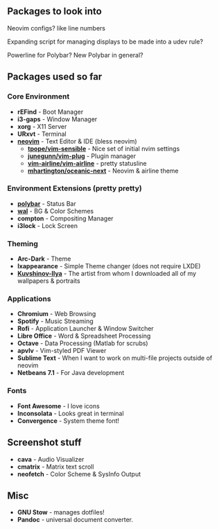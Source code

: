 ## Packages to look into

Neovim configs? like line numbers

Expanding script for managing displays to be made into a udev rule?

Powerline for Polybar? New Polybar in general?

## Packages used so far

### Core Environment
- **rEFind** - Boot Manager
- **i3-gaps** - Window Manager
- **xorg** - X11 Server
- **URxvt** - Terminal
- **[neovim](https://github.com/neovim/neovim)** - Text Editor & IDE (bless neovim)
	- **[tpope/vim-sensible](https://github.com/tpope/vim-sensible)** - Nice set of initial nvim settings
	- **[junegunn/vim-plug](https://github.com/junegunn/vim-plug)** - Plugin manager
	- **[vim-airline/vim-airline](https://github.com/vim-airline/vim-airline)** - pretty statusline
	- **[mhartington/oceanic-next](https://github.com/mhartington/oceanic-next)** - Neovim & airline theme

### Environment Extensions (pretty pretty)
- **[polybar](https://github.com/jaagr/polybar)** - Status Bar
- **[wal](https://github.com/dylanaraps/wal)** - BG & Color Schemes
- **compton** - Compositing Manager
- **i3lock** - Lock Screen

### Theming
- **Arc-Dark** - Theme
- **lxappearance** - Simple Theme changer (does not require LXDE)
- **[Kuvshinov-Ilya](http://kuvshinov-ilya.deviantart.com/)** - The artist from whom I downloaded all of my wallpapers & portraits
### Applications
- **Chromium** - Web Browsing
- **Spotify** - Music Streaming
- **Rofi** - Application Launcher & Window Switcher
- **Libre Office** - Word & Spreadsheet Processing
- **Octave** - Data Processing (Matlab for scrubs)
- **apvlv** - Vim-styled PDF Viewer
- **Sublime Text** - When I want to work on multi-file projects outside of neovim
- **Netbeans 7.1** - For Java development

### Fonts
- **Font Awesome** - I love icons
- **Inconsolata** - Looks great in terminal
- **Convergence** - System theme font!

## Screenshot stuff
- **cava** - Audio Visualizer
- **cmatrix** - Matrix text scroll
- **neofetch** - Color Scheme & SysInfo Output

## Misc
- **GNU Stow** - manages dotfiles!
- **Pandoc** - universal document converter.
